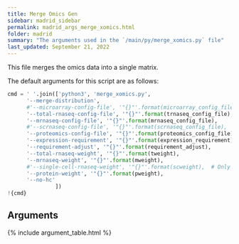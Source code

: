 ```yaml
---
title: Merge Omics Gen
sidebar: madrid_sidebar
permalink: madrid_args_merge_xomics.html
folder: madrid
summary: "The arguments used in the `/main/py/merge_xomics.py` file"
last_updated: September 21, 2022
---
```


This file merges the omics data into a single matrix.

The default arguments for this script are as follows:
```python
cmd = ' '.join(['python3', 'merge_xomics.py', 
      '--merge-distribution',
      #'--microarray-config-file', '"{}"'.format(microarray_config_file),  # Only used if using microarray data
      '--total-rnaseq-config-file', '"{}"'.format(trnaseq_config_file),
      '--mrnaseq-config-file', '"{}"'.format(mrnaseq_config_file),
      #'--scrnaseq-config-file', '"{}"'.format(scrnaseq_config_file),  # Only used if using scRNA-seq data
      '--proteomics-config-file', '"{}"'.format(proteomics_config_file),
      '--expression-requirement', '"{}"'.format(expression_requirement),
      '--requirement-adjust', '"{}"'.format(requirement_adjust),
      '--total-rnaseq-weight', '"{}"'.format(tweight),
      '--mrnaseq-weight', '"{}"'.format(mweight),
      #'--single-cell-rnaseq-weight', '"{}"'.format(scweight),  # Only used if using scRNA-seq data
      '--protein-weight', '"{}"'.format(pweight),
      '--no-hc'
               ])
!{cmd}
```

## Arguments

{% include argument_table.html %}

